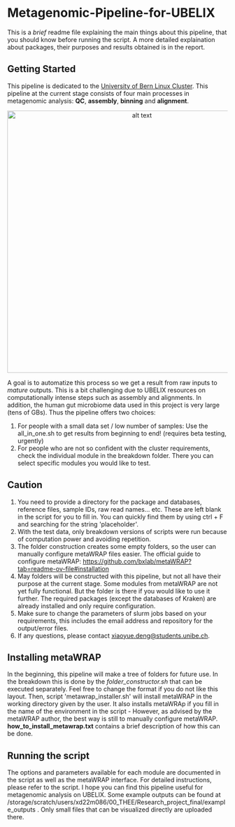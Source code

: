 # Metagenomic-Pipeline-for-UBELIX
This is a *brief* readme file explaining the main things about this pipeline, that you should know before running the script.
A more detailed explaination about packages, their purposes and results obtained is in the report.

<!-- GETTING STARTED -->
## Getting Started
This pipeline is dedicated to the [University of Bern Linux Cluster](https://hpc-unibe-ch.github.io/general/ubelix-overview.html). 
This pipeline at the current stage consists of four main processes in metagenomic analysis: **QC**, **assembly**, **binning** and **alignment**. 
<p align="center"><img src="https://github.com/XiaoyueLenax/Metagenomic-Pipeline-for-UBELIX/assets/122524295/1196dc53-f2cc-40c8-881e-441854bbd3e5" alt="alt text" width="600"/></p>

A goal is to automatize this process so we get a result from raw inputs to _mature_ outputs. This is a bit challenging due to UBELIX resources on computationally intense steps such as assembly and alignments. In addition, the human gut microbiome data used in this project is very large (tens of GBs). Thus the pipeline offers two choices:
1. For people with a small data set / low number of samples: Use the all_in_one.sh to get results from beginning to end! (requires beta testing, urgently)
2. For people who are not so confident with the cluster requirements, check the individual module in the breakdown folder. There you can select specific modules you would like to test.


## Caution
1. You need to provide a directory for the package and databases, reference files, sample IDs, raw read names... etc. These are left blank in the script for you to fill in. You can quickly find them by using ctrl + F and searching for the string 'placeholder'.
2. With the test data, only breakdown versions of scripts were run because of computation power and avoiding repetition.
3. The folder construction creates some empty folders, so the user can manually configure metaWRAP files easier. The official guide to configure metaWRAP: https://github.com/bxlab/metaWRAP?tab=readme-ov-file#installation
4. May folders will be constructed with this pipeline, but not all have their purpose at the current stage. Some modules from metaWRAP are not yet fully functional. But the folder is there if you would like to use it further. The required packages (except the databases of Kraken) are already installed and only require configuration.
5. Make sure to change the parameters of slurm jobs based on your requirements, this includes the email address and repository for the output/error files. 
6. If any questions, please contact xiaoyue.deng@students.unibe.ch. 


## Installing metaWRAP
In the beginning, this pipeline will make a tree of folders for future use. In the breakdown this is done by the _folder_constructor.sh_ that can be executed separately. Feel free to change the format if you do not like this layout. Then, script 'metawrap_installer.sh' will install metaWRAP in the working directory given by the user.  It also installs metaWRAp if you fill in the name of the environment in the script - However, as advised by the metaWRAP author, the best way is still to manually configure metaWRAP. 
**how_to_install_metawrap.txt** contains a brief description of how this can be done.

## Running the script
The options and parameters available for each module are documented in the script as well as the metaWRAP interface. For detailed instructions, please refer to the script.
I hope you can find this pipeline useful for metagenomic analysis on UBELIX.
Some example outputs can be found at /storage/scratch/users/xd22m086/00_THEE/Research_project_final/example_outputs . Only small files that can be visualized directly are uploaded there.
